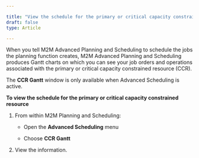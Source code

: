 ```yaml
---

title: "View the schedule for the primary or critical capacity constrained resource (TBD-Dev)"
draft: false
type: Article

---
```


When you tell M2M Advanced Planning and Scheduling to schedule the jobs the planning function creates, M2M Advanced Planning and Scheduling produces Gantt charts on which you can see your job orders and operations associated with the primary or critical capacity constrained resource (CCR). 

The **CCR Gantt** window is only available when Advanced Scheduling is active.

**To view the schedule for the primary or critical capacity constrained resource**

1. From within M2M Planning and Scheduling:

    -   Open the **Advanced Scheduling** menu

    -   Choose **CCR Gantt**

2. View the information.